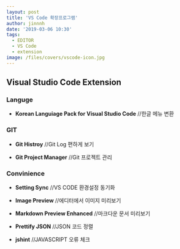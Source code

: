 ```yaml
---
layout: post
title: 'VS Code 확장프로그램'
author: jinnnh
date: '2019-03-06 10:30'
tags:
  - EDITOR
  - VS Code
  - extension
image: /files/covers/vscode-icon.jpg
---
```


## Visual Studio Code Extension

### Languge

- __Korean Languiage Pack for Visual Studio Code__
//한글 메뉴 변환

### GIT

- __Git Histroy__
//Git Log 편하게 보기

- __Git Project Manager__
//Git 프로젝트 관리

### Convinience

- __Setting Sync__
//VS CODE 환경설정 동기화

- __Image Preview__
//에디터에서 이미지 미리보기

- __Markdown Preview Enhanced__
//마크다운 문서 미리보기

- __Prettify JSON__
//JSON 코드 정렬

- __jshint__
//JAVASCRIPT 오류 체크

